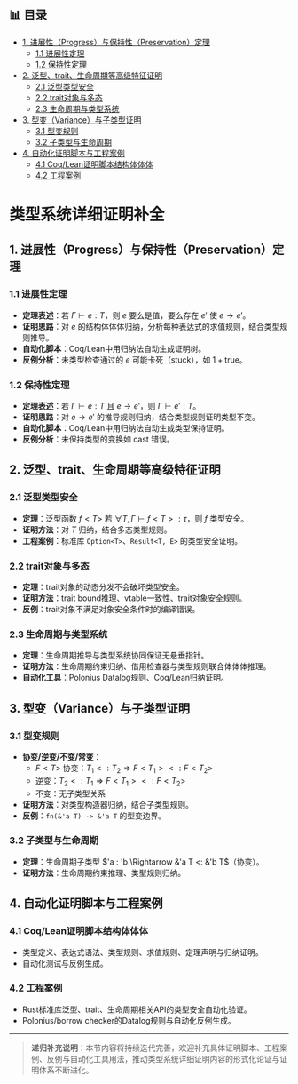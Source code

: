 ﻿

## 📊 目录

- [1. 进展性（Progress）与保持性（Preservation）定理](#1-进展性progress与保持性preservation定理)
  - [1.1 进展性定理](#11-进展性定理)
  - [1.2 保持性定理](#12-保持性定理)
- [2. 泛型、trait、生命周期等高级特征证明](#2-泛型trait生命周期等高级特征证明)
  - [2.1 泛型类型安全](#21-泛型类型安全)
  - [2.2 trait对象与多态](#22-trait对象与多态)
  - [2.3 生命周期与类型系统](#23-生命周期与类型系统)
- [3. 型变（Variance）与子类型证明](#3-型变variance与子类型证明)
  - [3.1 型变规则](#31-型变规则)
  - [3.2 子类型与生命周期](#32-子类型与生命周期)
- [4. 自动化证明脚本与工程案例](#4-自动化证明脚本与工程案例)
  - [4.1 Coq/Lean证明脚本结构体体体](#41-coqlean证明脚本结构体体体)
  - [4.2 工程案例](#42-工程案例)


# 类型系统详细证明补全

## 1. 进展性（Progress）与保持性（Preservation）定理

### 1.1 进展性定理

- **定理表述**：若 $\Gamma \vdash e : T$，则 $e$ 要么是值，要么存在 $e'$ 使 $e \rightarrow e'$。
- **证明思路**：对 $e$ 的结构体体体归纳，分析每种表达式的求值规则，结合类型规则推导。
- **自动化脚本**：Coq/Lean中用归纳法自动生成证明树。
- **反例分析**：未类型检查通过的 $e$ 可能卡死（stuck），如 $1 + \text{true}$。

### 1.2 保持性定理

- **定理表述**：若 $\Gamma \vdash e : T$ 且 $e \rightarrow e'$，则 $\Gamma \vdash e' : T$。
- **证明思路**：对 $e \rightarrow e'$ 的推导规则归纳，结合类型规则证明类型不变。
- **自动化脚本**：Coq/Lean中用归纳法自动生成类型保持证明。
- **反例分析**：未保持类型的变换如 $\text{cast}$ 错误。

## 2. 泛型、trait、生命周期等高级特征证明

### 2.1 泛型类型安全

- **定理**：泛型函数 $f<T>$ 若 $\forall T, \Gamma \vdash f<T> : \tau$，则 $f$ 类型安全。
- **证明方法**：对 $T$ 归纳，结合多态类型规则。
- **工程案例**：标准库 `Option<T>`、`Result<T, E>` 的类型安全证明。

### 2.2 trait对象与多态

- **定理**：trait对象的动态分发不会破坏类型安全。
- **证明方法**：trait bound推理、vtable一致性、trait对象安全规则。
- **反例**：trait对象不满足对象安全条件时的编译错误。

### 2.3 生命周期与类型系统

- **定理**：生命周期推导与类型系统协同保证无悬垂指针。
- **证明方法**：生命周期约束归纳、借用检查器与类型规则联合体体体推理。
- **自动化工具**：Polonius Datalog规则、Coq/Lean归纳证明。

## 3. 型变（Variance）与子类型证明

### 3.1 型变规则

- **协变/逆变/不变/常变**：
  - $F<T>$ 协变：$T_1 <: T_2 \Rightarrow F<T_1> <: F<T_2>$
  - 逆变：$T_2 <: T_1 \Rightarrow F<T_1> <: F<T_2>$
  - 不变：无子类型关系
- **证明方法**：对类型构造器归纳，结合子类型规则。
- **反例**：`fn(&'a T) -> &'a T` 的型变边界。

### 3.2 子类型与生命周期

- **定理**：生命周期子类型 $'a : 'b \Rightarrow &'a T <: &'b T$（协变）。
- **证明方法**：生命周期约束推理、类型规则归纳。

## 4. 自动化证明脚本与工程案例

### 4.1 Coq/Lean证明脚本结构体体体

- 类型定义、表达式语法、类型规则、求值规则、定理声明与归纳证明。
- 自动化测试与反例生成。

### 4.2 工程案例

- Rust标准库泛型、trait、生命周期相关API的类型安全自动化验证。
- Polonius/borrow checker的Datalog规则与自动化反例生成。

---

> **递归补充说明**：本节内容将持续迭代完善，欢迎补充具体证明脚本、工程案例、反例与自动化工具用法，推动类型系统详细证明内容的形式化论证与证明体系不断进化。
